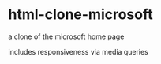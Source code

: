 # html-clone-microsoft
a clone of the microsoft home page

includes responsiveness via media queries
